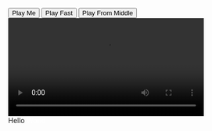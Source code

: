 <!DOCTYPE html>
<html lang="en">
<head>
<meta charset="UTF-8">
<link rel="shortcut icon" type="image/x-icon" href="https://static.codepen.io/assets/favicon/favicon-aec34940fbc1a6e787974dcd360f2c6b63348d4b1f4e06c77743096d55480f33.ico" />
<link rel="mask-icon" type="" href="https://static.codepen.io/assets/favicon/logo-pin-8f3771b1072e3c38bd662872f6b673a722f4b3ca2421637d5596661b4e2132cc.svg" color="#111" />
<title>CodePen - 1902-3</title>
<style>
    span {
  color:#FFFFFF;
}

div{
  background:#CCCCCC;
}
  </style>
</head>
<body translate="no">
<div>
<button id="playMe">Play Me</button>
<button id="playFast">Play Fast</button>
<button id="playFromMiddle">Play From Middle</button>
</div>
<video width="400" id="myVideo" controls>
<source src="https://github.com/seattleacademy/1902-3/raw/master/video/myvideo.mp4" type="video/mp4">
Your browser does not support HTML5 video.
</video>
<div>Hello <span>World</span></div>
<script id="rendered-js">
      console.clear();

vid = document.getElementById("myVideo");
document.getElementById("playMe").addEventListener("click",playMe);
document.getElementById("playFast").addEventListener("click",playFast);
document.getElementById("playFromMiddle").addEventListener("click",playFromMiddle);

function playMe(e){
  console.log("Button Clicked");
  vid.playbackRate = .5;
  vid.play();
}

function playFast(e){
  vid.playbackRate = 2;
  vid.play();
}

function playFromMiddle(e){
  vid.currentTime = 5;
  vid.play();
}
    </script>
</body>
</html>

